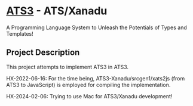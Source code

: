 # [ATS3](http://www.ats-lang.org/) - ATS/Xanadu

A Programming Language System to
Unleash the Potentials of Types and Templates!

## Project Description

This project attempts to implement ATS3 in ATS3.

HX-2022-06-16:
For the time being, ATS3-Xanadu/srcgen1/xats2js
(from ATS3 to JavaScript) is employed for compiling
the implementation.

HX-2024-02-06: Trying to use Mac for ATS3/Xanadu development!

